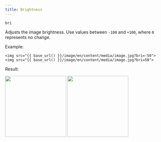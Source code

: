 ```yaml
---
title: Brightness
---
```


`bri`

Adjusts the image brightness. Use values between `-100` and `+100`, where `0` represents no change.

Example:

```twig
<img src="{{ base_url() }}/image/en/content/media/image.jpg?bri=-50">
<img src="{{ base_url() }}/image/en/content/media/image.jpg?bri=50">
```

Result:

<img width="200" src="[base_url]/image/en/content/media/image.jpg?q=70&w=200&dpr=2&bri=-50" />
<img width="200" src="[base_url]/image/en/content/media/image.jpg?q=70&w=200&dpr=2&bri=50" />
